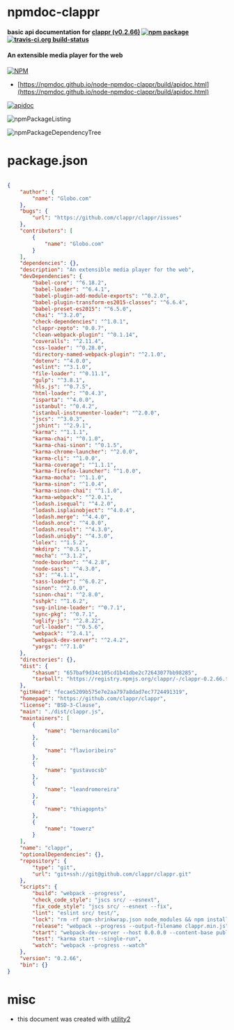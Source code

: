# npmdoc-clappr

#### basic api documentation for  [clappr (v0.2.66)](https://github.com/clappr/clappr)  [![npm package](https://img.shields.io/npm/v/npmdoc-clappr.svg?style=flat-square)](https://www.npmjs.org/package/npmdoc-clappr) [![travis-ci.org build-status](https://api.travis-ci.org/npmdoc/node-npmdoc-clappr.svg)](https://travis-ci.org/npmdoc/node-npmdoc-clappr)

#### An extensible media player for the web

[![NPM](https://nodei.co/npm/clappr.png?downloads=true&downloadRank=true&stars=true)](https://www.npmjs.com/package/clappr)

- [https://npmdoc.github.io/node-npmdoc-clappr/build/apidoc.html](https://npmdoc.github.io/node-npmdoc-clappr/build/apidoc.html)

[![apidoc](https://npmdoc.github.io/node-npmdoc-clappr/build/screenCapture.buildCi.browser.%252Ftmp%252Fbuild%252Fapidoc.html.png)](https://npmdoc.github.io/node-npmdoc-clappr/build/apidoc.html)

![npmPackageListing](https://npmdoc.github.io/node-npmdoc-clappr/build/screenCapture.npmPackageListing.svg)

![npmPackageDependencyTree](https://npmdoc.github.io/node-npmdoc-clappr/build/screenCapture.npmPackageDependencyTree.svg)



# package.json

```json

{
    "author": {
        "name": "Globo.com"
    },
    "bugs": {
        "url": "https://github.com/clappr/clappr/issues"
    },
    "contributors": [
        {
            "name": "Globo.com"
        }
    ],
    "dependencies": {},
    "description": "An extensible media player for the web",
    "devDependencies": {
        "babel-core": "^6.18.2",
        "babel-loader": "^6.4.1",
        "babel-plugin-add-module-exports": "^0.2.0",
        "babel-plugin-transform-es2015-classes": "^6.6.4",
        "babel-preset-es2015": "^6.5.0",
        "chai": "^3.2.0",
        "check-dependencies": "^1.0.1",
        "clappr-zepto": "0.0.7",
        "clean-webpack-plugin": "^0.1.14",
        "coveralls": "^2.11.4",
        "css-loader": "^0.28.0",
        "directory-named-webpack-plugin": "^2.1.0",
        "dotenv": "^4.0.0",
        "eslint": "^3.1.0",
        "file-loader": "^0.11.1",
        "gulp": "^3.8.1",
        "hls.js": "^0.7.5",
        "html-loader": "^0.4.3",
        "isparta": "^4.0.0",
        "istanbul": "^0.4.2",
        "istanbul-instrumenter-loader": "^2.0.0",
        "jscs": "^3.0.3",
        "jshint": "^2.9.1",
        "karma": "^1.1.1",
        "karma-chai": "^0.1.0",
        "karma-chai-sinon": "^0.1.5",
        "karma-chrome-launcher": "^2.0.0",
        "karma-cli": "^1.0.0",
        "karma-coverage": "^1.1.1",
        "karma-firefox-launcher": "^1.0.0",
        "karma-mocha": "^1.1.0",
        "karma-sinon": "^1.0.4",
        "karma-sinon-chai": "^1.1.0",
        "karma-webpack": "^2.0.1",
        "lodash.isequal": "^4.2.0",
        "lodash.isplainobject": "^4.0.4",
        "lodash.merge": "^4.4.0",
        "lodash.once": "^4.0.0",
        "lodash.result": "^4.3.0",
        "lodash.uniqby": "^4.3.0",
        "lolex": "^1.5.2",
        "mkdirp": "^0.5.1",
        "mocha": "^3.1.2",
        "node-bourbon": "^4.2.8",
        "node-sass": "^4.3.0",
        "s3": "^4.1.1",
        "sass-loader": "^6.0.2",
        "sinon": "^2.0.0",
        "sinon-chai": "^2.8.0",
        "sshpk": "^1.6.2",
        "svg-inline-loader": "^0.7.1",
        "sync-pkg": "^0.7.1",
        "uglify-js": "^2.8.22",
        "url-loader": "^0.5.6",
        "webpack": "^2.4.1",
        "webpack-dev-server": "^2.4.2",
        "yargs": "^7.1.0"
    },
    "directories": {},
    "dist": {
        "shasum": "657baf9d34c105cd1b41dbe2c72643077bb98285",
        "tarball": "https://registry.npmjs.org/clappr/-/clappr-0.2.66.tgz"
    },
    "gitHead": "fecae5209b575e7e2aa797a8dad7ec7724491319",
    "homepage": "https://github.com/clappr/clappr",
    "license": "BSD-3-Clause",
    "main": "./dist/clappr.js",
    "maintainers": [
        {
            "name": "bernardocamilo"
        },
        {
            "name": "flavioribeiro"
        },
        {
            "name": "gustavocsb"
        },
        {
            "name": "leandromoreira"
        },
        {
            "name": "thiagopnts"
        },
        {
            "name": "towerz"
        }
    ],
    "name": "clappr",
    "optionalDependencies": {},
    "repository": {
        "type": "git",
        "url": "git+ssh://git@github.com/clappr/clappr.git"
    },
    "scripts": {
        "build": "webpack --progress",
        "check_code_style": "jscs src/ --esnext",
        "fix_code_style": "jscs src/ --esnext --fix",
        "lint": "eslint src/ test/",
        "lock": "rm -rf npm-shrinkwrap.json node_modules && npm install --silent && npm shrinkwrap",
        "release": "webpack --progress --output-filename clappr.min.js",
        "start": "webpack-dev-server --host 0.0.0.0 --content-base public/ --output-public-path latest/ --hot",
        "test": "karma start --single-run",
        "watch": "webpack --progress --watch"
    },
    "version": "0.2.66",
    "bin": {}
}
```



# misc
- this document was created with [utility2](https://github.com/kaizhu256/node-utility2)
